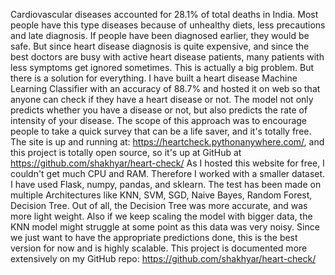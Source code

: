 Cardiovascular diseases accounted for 28.1% of total deaths in India. 
Most people have this type diseases because of unhealthy diets, less precautions and late diagnosis. If people have been diagnosed earlier, they would be safe. But since heart disease diagnosis is quite expensive, and since the best doctors are busy with active heart disease patients, many patients with less symptoms get ignored sometimes. This is actually a big problem. But there is a solution for everything. 
I have built a heart disease Machine Learning Classifier with an accuracy of 88.7% and hosted it on web so that anyone can check if they have a heart disease or not. The model not only predicts whether you have a disease or not, but also predicts the rate of intensity of your disease. The scope of this approach was to encourage people to take a quick survey that can be a life saver, and it's totally free. The site is up and running at: https://heartcheck.pythonanywhere.com/, and this project is totally open source, so it's up at GitHub at https://github.com/shakhyar/heart-check/
As I hosted this website for free, I couldn't get much CPU and RAM. Therefore I worked with a smaller dataset. I have used Flask, numpy, pandas, and sklearn. The test has been made on multiple Architectures like KNN, SVM, SGD, Naive Bayes, Random Forest, Decision Tree. Out of all, the Decision Tree was more accurate, and was more light weight. Also if we keep scaling the model with bigger data, the KNN model might struggle at some point as this data was very noisy. Since we just want to have the appropriate predictions done, this is the best version for now and is highly scalable.
This project is documented more extensively on my GitHub repo: https://github.com/shakhyar/heart-check/

